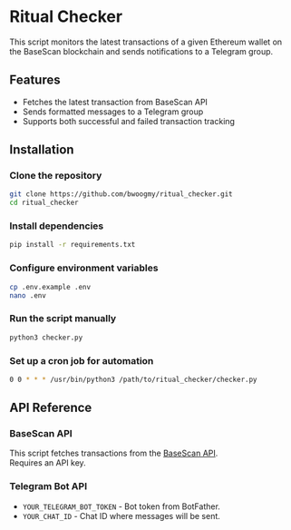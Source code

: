 # Ritual Checker

This script monitors the latest transactions of a given Ethereum wallet on the BaseScan blockchain and sends notifications to a Telegram group.

## Features
- Fetches the latest transaction from BaseScan API
- Sends formatted messages to a Telegram group
- Supports both successful and failed transaction tracking

## Installation

### Clone the repository
```sh
git clone https://github.com/bwoogmy/ritual_checker.git
cd ritual_checker
```

### Install dependencies
```sh
pip install -r requirements.txt
```

### Configure environment variables
```sh
cp .env.example .env
nano .env
```

### Run the script manually
```sh
python3 checker.py
```

### Set up a cron job for automation
```sh
0 0 * * * /usr/bin/python3 /path/to/ritual_checker/checker.py
```

## API Reference

### BaseScan API

This script fetches transactions from the [BaseScan API](https://api.basescan.org/).  
Requires an API key.

### Telegram Bot API

- `YOUR_TELEGRAM_BOT_TOKEN` - Bot token from BotFather.
- `YOUR_CHAT_ID` - Chat ID where messages will be sent.
